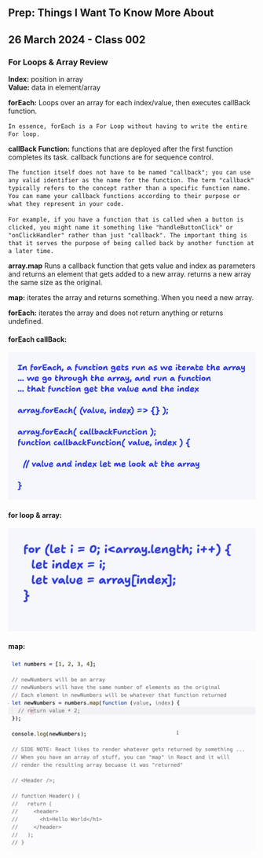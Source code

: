 ## Prep: Things I Want To Know More About

## 26 March 2024 - Class 002

### For Loops &  Array Review  

**Index:** position in array  
**Value:** data in element/array

**forEach:** Loops over an array for each index/value, then executes callBack function.

    In essence, forEach is a For Loop without having to write the entire For loop.

**callBack Function:** functions that are deployed after the first function completes its task. callback functions are for sequence control.

    The function itself does not have to be named "callback"; you can use any valid identifier as the name for the function. The term "callback" typically refers to the concept rather than a specific function name. You can name your callback functions according to their purpose or what they represent in your code.

    For example, if you have a function that is called when a button is clicked, you might name it something like "handleButtonClick" or "onClickHandler" rather than just "callback". The important thing is that it serves the purpose of being called back by another function at a later time.

**array.map**
Runs a callback function that gets value and index as parameters and returns an element that gets added to a new array.
returns a new array the same size as the original.

**map:** iterates the array and returns something. When you need a new array.

**forEach:** iterates the array and does not return anything or returns undefined.

#### forEach callBack:
![forEach callBack](../images/ForEachCallback.png)  
#### for loop & array:
![for loop & array](../images/ForLoopArray.png)  
#### map:
![map](../images/Map.png)